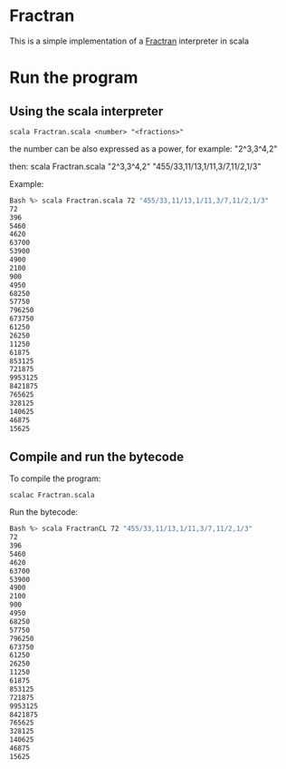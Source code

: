 # Fractran

This is a simple implementation of a [Fractran](https://en.wikipedia.org/wiki/FRACTRAN) interpreter in scala

# Run the program

## Using the scala interpreter

`scala Fractran.scala <number> "<fractions>"`

the number can be also expressed as a power, for example: "2^3,3^4,2"

then:
scala Fractran.scala "2^3,3^4,2" "455/33,11/13,1/11,3/7,11/2,1/3"


Example:

```bash
Bash %> scala Fractran.scala 72 "455/33,11/13,1/11,3/7,11/2,1/3"
72
396
5460
4620
63700
53900
4900
2100
900
4950
68250
57750
796250
673750
61250
26250
11250
61875
853125
721875
9953125
8421875
765625
328125
140625
46875
15625
```

## Compile and run the bytecode

To compile the program:

`scalac Fractran.scala`

Run the bytecode:

```bash
Bash %> scala FractranCL 72 "455/33,11/13,1/11,3/7,11/2,1/3"
72
396
5460
4620
63700
53900
4900
2100
900
4950
68250
57750
796250
673750
61250
26250
11250
61875
853125
721875
9953125
8421875
765625
328125
140625
46875
15625
```
